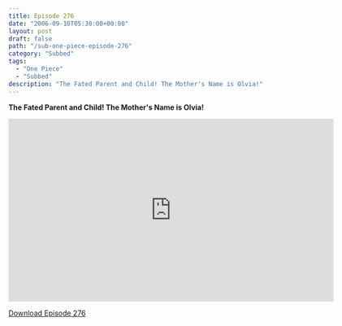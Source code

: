 ```yaml
---
title: Episode 276
date: "2006-09-10T05:30:00+00:00"
layout: post
draft: false
path: "/sub-one-piece-episode-276"
category: "Subbed"
tags:
  - "One Piece"
  - "Subbed"
description: "The Fated Parent and Child! The Mother's Name is Olvia!"
---
```


**The Fated Parent and Child! The Mother's Name is Olvia!**

<iframe width="640" height="360" src="https://www.rapidvideo.com/e/FXQHIF1HBP" frameborder="0" marginwidth=0 marginheight=0 scrolling=no allowfullscreen></iframe>

<a href="http://ouo.io/qs/eCodkFEQ?s=https://rapidvid.to/d/https://www.rapidvideo.com/e/FXQHIF1HBP">Download Episode 276</a>
